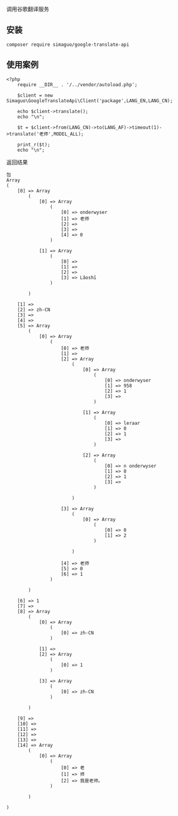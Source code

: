 调用谷歌翻译服务

安装
---
    composer require simaguo/google-translate-api

使用案例
----

    <?php
        require __DIR__ . '/../vendor/autoload.php';

        $client = new Simaguo\GoogleTranslateApi\Client('package',LANG_EN,LANG_CN);

        echo $client->translate();
        echo "\n";

        $t = $client->from(LANG_CN)->to(LANG_AF)->timeout(1)->translate('老师',MODEL_ALL);

        print_r($t);
        echo "\n";




返回结果

    包
    Array
    (
        [0] => Array
            (
                [0] => Array
                    (
                        [0] => onderwyser
                        [1] => 老师
                        [2] =>
                        [3] =>
                        [4] => 0
                    )

                [1] => Array
                    (
                        [0] =>
                        [1] =>
                        [2] =>
                        [3] => Lǎoshī
                    )

            )

        [1] =>
        [2] => zh-CN
        [3] =>
        [4] =>
        [5] => Array
            (
                [0] => Array
                    (
                        [0] => 老师
                        [1] =>
                        [2] => Array
                            (
                                [0] => Array
                                    (
                                        [0] => onderwyser
                                        [1] => 958
                                        [2] => 1
                                        [3] =>
                                    )

                                [1] => Array
                                    (
                                        [0] => leraar
                                        [1] => 0
                                        [2] => 1
                                        [3] =>
                                    )

                                [2] => Array
                                    (
                                        [0] => n onderwyser
                                        [1] => 0
                                        [2] => 1
                                        [3] =>
                                    )

                            )

                        [3] => Array
                            (
                                [0] => Array
                                    (
                                        [0] => 0
                                        [1] => 2
                                    )

                            )

                        [4] => 老师
                        [5] => 0
                        [6] => 1
                    )

            )

        [6] => 1
        [7] =>
        [8] => Array
            (
                [0] => Array
                    (
                        [0] => zh-CN
                    )

                [1] =>
                [2] => Array
                    (
                        [0] => 1
                    )

                [3] => Array
                    (
                        [0] => zh-CN
                    )

            )

        [9] =>
        [10] =>
        [11] =>
        [12] =>
        [13] =>
        [14] => Array
            (
                [0] => Array
                    (
                        [0] => 老
                        [1] => 师
                        [2] => 我是老师。
                    )

            )

    )
